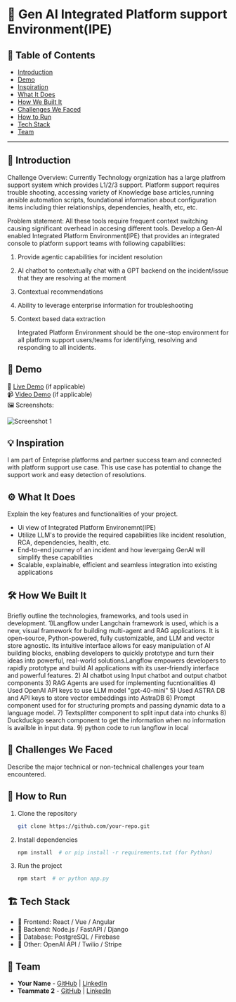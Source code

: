 # 🚀 Gen AI Integrated Platform support Environment(IPE)

## 📌 Table of Contents
- [Introduction](#introduction)
- [Demo](#demo)
- [Inspiration](#inspiration)
- [What It Does](#what-it-does)
- [How We Built It](#how-we-built-it)
- [Challenges We Faced](#challenges-we-faced)
- [How to Run](#how-to-run)
- [Tech Stack](#tech-stack)
- [Team](#team)

---

## 🎯 Introduction
Challenge Overview:
Currently Technology orgnization has a large platfrom support system which provides L1/2/3 support. Platform support requires trouble shooting, accessing variety of Knowledge base articles,running ansible automation scripts, foundational information about configuration items including thier relationships, dependencies, health, etc, etc. 

Problem statement:
All these tools require frequent context switching causing significant overhead in accesing different tools. Develop a Gen-AI enabled Integrated Platform Environment(IPE) that provides an integrated console to platform support teams with following capabilities:
1. Provide agentic capabilities for incident resolution
2. AI chatbot to contextually chat with a GPT backend on the incident/issue that they are resolving at the moment
3. Contextual recommendations
4. Ability to leverage enterprise information for troubleshooting
5. Context based data extraction

   Integrated Platform Environment should be the one-stop environment for all platform support users/teams for identifying, resolving and responding to all incidents.

## 🎥 Demo
🔗 [Live Demo](#) (if applicable)  
📹 [Video Demo](#) (if applicable)  
🖼️ Screenshots:

![Screenshot 1](link-to-image)

## 💡 Inspiration
I am part of Enteprise platforms and partner success team and connected with platform support use case. This use case has potential to change the support work and easy detection of resolutions.

## ⚙️ What It Does
Explain the key features and functionalities of your project.
- Ui view of Integrated Platform Environemnt(IPE)
- Utilize LLM's to provide the required capabilities like incident resolution, RCA, dependencies, health, etc.
- End-to-end journey of an incident and how levergaing GenAI will simplify these capabilities
- Scalable, explainable, efficient and seamless integration into existing applications


## 🛠️ How We Built It
Briefly outline the technologies, frameworks, and tools used in development.
1)Langflow under Langchain framework is used, which is a new, visual framework for building multi-agent and RAG applications. It is open-source, Python-powered, fully customizable, and LLM and vector store agnostic. Its intuitive interface allows for easy manipulation of AI building blocks, enabling developers to quickly prototype and turn their ideas into powerful, real-world solutions.Langflow empowers developers to rapidly prototype and build AI applications with its user-friendly interface and powerful features. 
2) AI chatbot using Input chatbot and output chatbot components
3) RAG Agents are used for implementing fucntionalities
4) Used OpenAI API keys to use LLM model "gpt-40-mini"
5) Used ASTRA DB and API keys to store vector embeddings into AstraDB
6) Prompt component used for for structuring prompts and passing dynamic data to a language model.
7) Textsplitter component to split input data into chunks
8) Duckduckgo search component to get the information when no information is availble in input data.
9) python code to run langflow in local 




## 🚧 Challenges We Faced
Describe the major technical or non-technical challenges your team encountered.

## 🏃 How to Run
1. Clone the repository  
   ```sh
   git clone https://github.com/your-repo.git
   ```
2. Install dependencies  
   ```sh
   npm install  # or pip install -r requirements.txt (for Python)
   ```
3. Run the project  
   ```sh
   npm start  # or python app.py
   ```

## 🏗️ Tech Stack
- 🔹 Frontend: React / Vue / Angular
- 🔹 Backend: Node.js / FastAPI / Django
- 🔹 Database: PostgreSQL / Firebase
- 🔹 Other: OpenAI API / Twilio / Stripe

## 👥 Team
- **Your Name** - [GitHub](#) | [LinkedIn](#)
- **Teammate 2** - [GitHub](#) | [LinkedIn](#)
